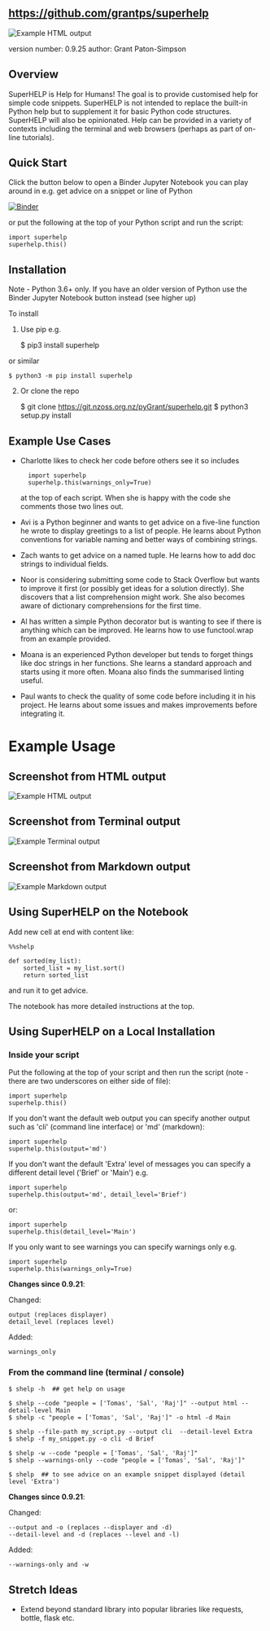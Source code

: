 ## https://github.com/grantps/superhelp

![Example HTML output](https://github.com/grantps/superhelp/raw/master/superhelp_logo_padded_small.png)

version number: 0.9.25
author: Grant Paton-Simpson

## Overview

SuperHELP is Help for Humans! The goal is to provide customised help for
simple code snippets. SuperHELP is not intended to replace the built-in Python
help but to supplement it for basic Python code structures. SuperHELP will
also be opinionated. Help can be provided in a variety of contexts including
the terminal and web browsers (perhaps as part of on-line tutorials).

## Quick Start

Click the button below to open a Binder Jupyter Notebook you can play around
in e.g. get advice on a snippet or line of Python

[![Binder](https://mybinder.org/badge_logo.svg)](https://mybinder.org/v2/git/https%3A%2F%2Fgithub.com%2Fgrantps%2Fsuperhelp.git/master?filepath=notebooks%2FSuperhelpDemo.ipynb)

or put the following at the top of your Python script and run the script:

    import superhelp
    superhelp.this()

## Installation

Note - Python 3.6+ only. If you have an older version of Python use the Binder
Jupyter Notebook button instead (see higher up)

To install

1) Use pip e.g.

    $ pip3 install superhelp

or similar

    $ python3 -m pip install superhelp

2) Or clone the repo

    $ git clone https://git.nzoss.org.nz/pyGrant/superhelp.git
    $ python3 setup.py install

## Example Use Cases

* Charlotte likes to check her code before others see it so includes

        import superhelp
        superhelp.this(warnings_only=True)

    at the top of each script. When she is happy with the code she comments
    those two lines out.

* Avi is a Python beginner and wants to get advice on a five-line
function he wrote to display greetings to a list of people. He learns about
Python conventions for variable naming and better ways of combining strings.

* Zach wants to get advice on a named tuple. He learns how to add doc strings
to individual fields.

* Noor is considering submitting some code to Stack Overflow but wants to
improve it first (or possibly get ideas for a solution directly). She discovers
that a list comprehension might work. She also becomes aware of dictionary
comprehensions for the first time.

* Al has written a simple Python decorator but is wanting to see if there is
anything which can be improved. He learns how to use functool.wrap from an
example provided.

* Moana is an experienced Python developer but tends to forget things like doc
strings in her functions. She learns a standard approach and starts using it
more often. Moana also finds the summarised linting useful.

* Paul wants to check the quality of some code before including it in his
project. He learns about some issues and makes improvements before integrating
it.

# Example Usage

## Screenshot from HTML output

![Example HTML output](https://github.com/grantps/superhelp/raw/master/example_html_output_1.png)

## Screenshot from Terminal output

![Example Terminal output](https://github.com/grantps/superhelp/raw/master/example_terminal_output_1.png)

## Screenshot from Markdown output

![Example Markdown output](https://github.com/grantps/superhelp/raw/master/example_markdown_output_1.png)

## Using SuperHELP on the Notebook

Add new cell at end with content like:

    %%shelp
    
    def sorted(my_list):
        sorted_list = my_list.sort()
        return sorted_list

and run it to get advice.

The notebook has more detailed instructions at the top.

## Using SuperHELP on a Local Installation

### Inside your script

Put the following at the top of your script and then run the script (note - there are two underscores on either side of file):

    import superhelp
    superhelp.this()

If you don't want the default web output you can specify another output such as 'cli' (command line interface) or 'md' (markdown):

    import superhelp
    superhelp.this(output='md')

If you don't want the default 'Extra' level of messages you can specify a different detail level ('Brief' or 'Main') e.g.

    import superhelp
    superhelp.this(output='md', detail_level='Brief')

or:

    import superhelp
    superhelp.this(detail_level='Main')

If you only want to see warnings you can specify warnings only e.g.

    import superhelp
    superhelp.this(warnings_only=True)

**Changes since 0.9.21**:

Changed:

    output (replaces displayer)
    detail_level (replaces level)

Added:

    warnings_only

### From the command line (terminal / console)

    $ shelp -h  ## get help on usage

    $ shelp --code "people = ['Tomas', 'Sal', 'Raj']" --output html --detail-level Main
    $ shelp -c "people = ['Tomas', 'Sal', 'Raj']" -o html -d Main

    $ shelp --file-path my_script.py --output cli  --detail-level Extra
    $ shelp -f my_snippet.py -o cli -d Brief

    $ shelp -w --code "people = ['Tomas', 'Sal', 'Raj']"
    $ shelp --warnings-only --code "people = ['Tomas', 'Sal', 'Raj']"

    $ shelp  ## to see advice on an example snippet displayed (detail level 'Extra')

**Changes since 0.9.21**:

Changed:

    --output and -o (replaces --displayer and -d)
    --detail-level and -d (replaces --level and -l)

Added:

    --warnings-only and -w

    
## Stretch Ideas

* Extend beyond standard library into popular libraries like requests, bottle, flask etc.
